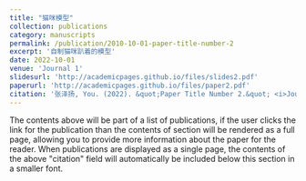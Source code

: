 ```yaml
---
title: "猫咪模型"
collection: publications
category: manuscripts
permalink: /publication/2010-10-01-paper-title-number-2
excerpt: '自制猫咪趴着的模型'
date: 2022-10-01
venue: 'Journal 1'
slidesurl: 'http://academicpages.github.io/files/slides2.pdf'
paperurl: 'http://academicpages.github.io/files/paper2.pdf'
citation: '张泽扬, You. (2022). &quot;Paper Title Number 2.&quot; <i>Journal 1</i>. 1(2).'
---
```


The contents above will be part of a list of publications, if the user clicks the link for the publication than the contents of section will be rendered as a full page, allowing you to provide more information about the paper for the reader. When publications are displayed as a single page, the contents of the above "citation" field will automatically be included below this section in a smaller font.
